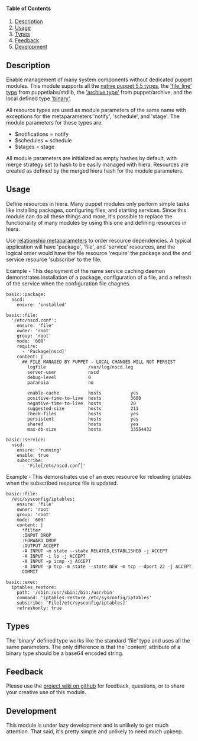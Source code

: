 #### Table of Contents

1. [Description](#description)
1. [Usage](#usage)
1. [Types](#types)
1. [Feedback](#feedback)
1. [Development](#development)

## Description

Enable management of many system components without dedicated puppet modules.
This module supports all the [native puppet 5.5 types](https://puppet.com/docs/puppet/5.5/type.html),
the ['file_line' type](https://forge.puppet.com/puppetlabs/stdlib/5.2.0/types#file_line)
from puppetlabs/stdlib, the ['archive type'](https://forge.puppet.com/puppet/archive#archive)
from puppet/archive, and the local defined type ['binary'](#types).

All resource types are used as module parameters of the same name with exceptions
for the metaparameters 'notify', 'schedule', and 'stage'.  The module parameters
for these types are:
* $notifications  =  notify
* $schedules      =  schedule
* $stages         =  stage

All module parameters are initialized as empty hashes by default, with merge
strategy set to hash to be easily managed with hiera.  Resources are created
as defined by the merged hiera hash for the module parameters.

## Usage

Define resources in hiera.  Many puppet modules only perform simple tasks like
installing packages, configuring files, and starting services.  Since this module
can do all these things and more, it's possible to replace the functionality of
many modules by using this one and defining resources in hiera.

Use [relationship metaparameters](https://puppet.com/docs/puppet/6.6/lang_relationships.html#reference-2871)
to order resource dependencies.  A typical application will have 'package', 'file',
and 'service' resources, and the logical order would have the file resource 'require'
the package and the and service resource 'subscribe' to the file.

Example - This deployment of the name service caching daemon demonstrates installation
of a package, configuration of a file, and a refresh of the service when the configuration
file chagnes.
```
basic::package:
  nscd:
    ensure: 'installed'

basic::file:
  '/etc/nscd.conf':
    ensure: 'file'
    owner: 'root'
    group: 'root'
    mode: '600'
    require:
      - 'Package[nscd]'
    content: |
      ## FILE MANAGED BY PUPPET - LOCAL CHANGES WILL NOT PERSIST
        logfile                /var/log/nscd.log
        server-user            nscd
        debug-level            0
        paranoia               no
        
        enable-cache           hosts           yes
        positive-time-to-live  hosts           3600
        negative-time-to-live  hosts           20
        suggested-size         hosts           211
        check-files            hosts           yes
        persistent             hosts           yes
        shared                 hosts           yes
        max-db-size            hosts           33554432

basic::service:
  nscd:
    ensure: 'running'
    enable: true
    subscribe:
      - 'File[/etc/nscd.conf]'
```
Example - This demonstrates use of an exec resource for reloading iptables
when the subscribed resource file is updated.
```
basic::file:
  /etc/sysconfig/iptables:
    ensure: 'file'
    owner: 'root'
    group: 'root'
    mode: '600'
    content: |
      *filter
      :INPUT DROP
      :FORWARD DROP
      :OUTPUT ACCEPT
      -A INPUT -m state --state RELATED,ESTABLISHED -j ACCEPT
      -A INPUT -i lo -j ACCEPT
      -A INPUT -p icmp -j ACCEPT
      -A INPUT -p tcp -m state --state NEW -m tcp --dport 22 -j ACCEPT
      COMMIT

basic::exec:
  iptables_restore:
    path: '/sbin:/usr/sbin:/bin:/usr/bin'
    command: 'iptables-restore /etc/sysconfig/iptables'
    subscribe: 'File[/etc/sysconfig/iptables]'
    refreshonly: true
```
## Types

The 'binary' defined type works like the standard 'file' type and uses all the
same parameters.  The only difference is that the 'content' attribute of a binary
type should be a base64 encoded string.

## Feedback

Please use the [project wiki on github](https://github.com/southalc/basic/wiki) for feedback, questions, or to share your creative use of this module.

## Development

This module is under lazy development and is unlikely to get much attention.
That said, it's pretty simple and unlikely to need much upkeep.


